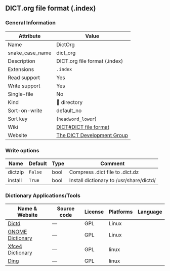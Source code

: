 ## DICT.org file format (.index)

### General Information

| Attribute       | Value                                                                        |
| --------------- | ---------------------------------------------------------------------------- |
| Name            | DictOrg                                                                      |
| snake_case_name | dict_org                                                                     |
| Description     | DICT.org file format (.index)                                                |
| Extensions      | `.index`                                                                     |
| Read support    | Yes                                                                          |
| Write support   | Yes                                                                          |
| Single-file     | No                                                                           |
| Kind            | 📁 directory                                                                  |
| Sort-on-write   | default_no                                                                   |
| Sort key        | (`headword_lower`)                                                           |
| Wiki            | [DICT#DICT file format](https://en.wikipedia.org/wiki/DICT#DICT_file_format) |
| Website         | [The DICT Development Group](http://dict.org/bin/Dict)                       |

### Write options

| Name    | Default | Type | Comment                                 |
| ------- | ------- | ---- | --------------------------------------- |
| dictzip | `False` | bool | Compress .dict file to .dict.dz         |
| install | `True`  | bool | Install dictionary to /usr/share/dictd/ |

### Dictionary Applications/Tools

| Name & Website                                                  | Source code | License | Platforms | Language |
| --------------------------------------------------------------- | ----------- | ------- | --------- | -------- |
| [Dictd](https://directory.fsf.org/wiki/Dictd)                   | ―           | GPL     | Linux     |          |
| [GNOME Dictionary](https://wiki.gnome.org/Apps/Dictionary)      | ―           | GPL     | Linux     |          |
| [Xfce4 Dictionary](https://docs.xfce.org/apps/xfce4-dict/start) | ―           | GPL     | linux     |          |
| [Ding](https://www-user.tu-chemnitz.de/~fri/ding/)              | ―           | GPL     | linux     |          |
